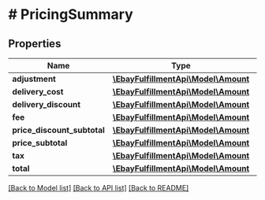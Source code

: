 # # PricingSummary

## Properties

Name | Type | Description | Notes
------------ | ------------- | ------------- | -------------
**adjustment** | [**\EbayFulfillmentApi\Model\Amount**](Amount.md) |  | [optional] 
**delivery_cost** | [**\EbayFulfillmentApi\Model\Amount**](Amount.md) |  | [optional] 
**delivery_discount** | [**\EbayFulfillmentApi\Model\Amount**](Amount.md) |  | [optional] 
**fee** | [**\EbayFulfillmentApi\Model\Amount**](Amount.md) |  | [optional] 
**price_discount_subtotal** | [**\EbayFulfillmentApi\Model\Amount**](Amount.md) |  | [optional] 
**price_subtotal** | [**\EbayFulfillmentApi\Model\Amount**](Amount.md) |  | [optional] 
**tax** | [**\EbayFulfillmentApi\Model\Amount**](Amount.md) |  | [optional] 
**total** | [**\EbayFulfillmentApi\Model\Amount**](Amount.md) |  | [optional] 

[[Back to Model list]](../../README.md#documentation-for-models) [[Back to API list]](../../README.md#documentation-for-api-endpoints) [[Back to README]](../../README.md)


